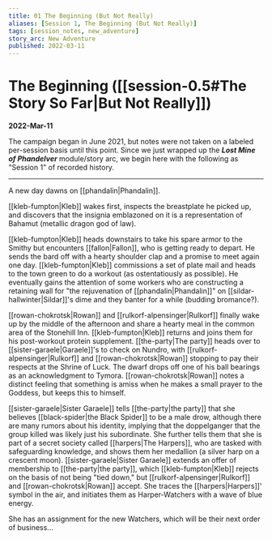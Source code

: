 ```yaml
---
title: 01 The Beginning (But Not Really)
aliases: [Session 1, The Beginning (But Not Really)]
tags: [session_notes, new_adventure]
story_arc: New Adventure
published: 2022-03-11
---
```

# The Beginning ([[session-0.5#The Story So Far|But Not Really]])
**2022-Mar-11**

The campaign began in June 2021, but notes were not taken on a labeled per-session basis until this point. Since we just wrapped up the **_Lost Mine of Phandelver_** module/story arc, we begin here with the following as "Session 1" of recorded history.

---

A new day dawns on [[phandalin|Phandalin]].

[[kleb-fumpton|Kleb]] wakes first, inspects the breastplate he picked up, and discovers that the insignia emblazoned on it is a representation of Bahamut (metallic dragon god of law).

[[kleb-fumpton|Kleb]] heads downstairs to take his spare armor to the Smithy but encounters [[fallon|Fallon]], who is getting ready to depart. He sends the bard off with a hearty shoulder clap and a promise to meet again one day. [[kleb-fumpton|Kleb]] commissions a set of plate mail and heads to the town green to do a workout (as ostentatiously as possible). He eventually gains the attention of some workers who are constructing a retaining wall for "the rejuvenation of [[phandalin|Phandalin]]" on [[sildar-hallwinter|Sildar]]'s dime and they banter for a while (budding bromance?).

[[rowan-chokrotsk|Rowan]] and [[rulkorf-alpensinger|Rulkorf]] finally wake up by the middle of the afternoon and share a hearty meal in the common area of the Stonehill Inn. [[kleb-fumpton|Kleb]] returns and joins them for his post-workout protein supplement. [[the-party|The party]] heads over to [[sister-garaele|Garaele]]'s to check on Nundro, with [[rulkorf-alpensinger|Rulkorf]] and [[rowan-chokrotsk|Rowan]] stopping to pay their respects at the Shrine of Luck. The dwarf drops off one of his ball bearings as an acknowledgment to Tymora. [[rowan-chokrotsk|Rowan]] notes a distinct feeling that something is amiss when he makes a small prayer to the Goddess, but keeps this to himself.

[[sister-garaele|Sister Garaele]] tells [[the-party|the party]] that she believes [[black-spider|the Black Spider]] to be a male drow, although there are many rumors about his identity, implying that the doppelganger that the group killed was likely just his subordinate. She further tells them that she is part of a secret society called [[harpers|The Harpers]], who are tasked with safeguarding knowledge, and shows them her medallion (a silver harp on a crescent moon). [[sister-garaele|Sister Garaele]] extends an offer of membership to [[the-party|the party]], which [[kleb-fumpton|Kleb]] rejects on the basis of not being "tied down," but [[rulkorf-alpensinger|Rulkorf]] and [[rowan-chokrotsk|Rowan]] accept. She traces the [[harpers|Harpers]]' symbol in the air, and initiates them as Harper-Watchers with a wave of blue energy.

She has an assignment for the new Watchers, which will be their next order of business...